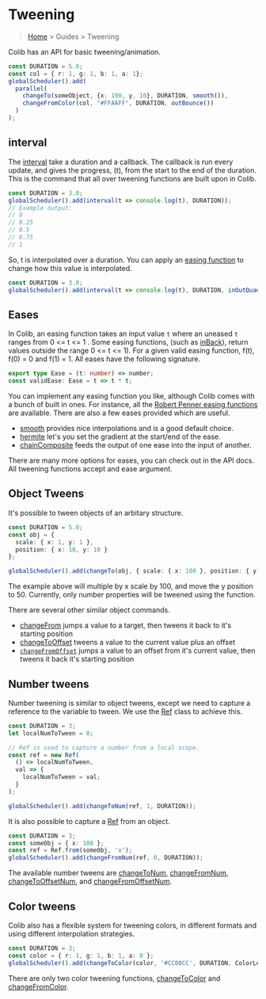 # Tweening

> [Home](../index.md) > Guides > Tweening

Colib has an API for basic tweening/animation.

```typescript
const DURATION = 5.0;
const col = { r: 1, g: 1, b: 1, a: 1};
globalScheduler().add(
  parallel(
    changeTo(someObject, {x: 100, y, 10}, DURATION, smooth()),
    changeFromColor(col, "#FFAAFF", DURATION, outBounce())
  )
);
```

## interval

The [interval](../api/README.md#interval) take a duration and a callback. The callback is run every update, and gives the progress, (t), from the start to the end of the duration. This is the command that all over tweening functions are built upon in Colib.

```typescript
const DURATION = 3.0;
globalScheduler().add(interval(t => console.log(t), DURATION));
// Example output:
// 0
// 0.25
// 0.5
// 0.75
// 1
```

So, t is interpolated over a duration. You can apply an [easing function](https://easings.net/en) to change how this value is interpolated.

```typescript
const DURATION = 3.0;
globalScheduler().add(interval(t => console.log(t), DURATION, inOutQuad()));
```

## Eases

In Colib, an easing function takes an input value `t` where an uneased `t` ranges from 0 <= t <= 1 . Some easing functions, (such as [inBack](../api/README.md#inback)), return values outside the range 0 <= t <= 1). For a given valid easing function, f(t), f(0) = 0 and f(1) = 1. All eases have the following signature.

```typescript
export type Ease = (t: number) => number;
const validEase: Ease = t => t * t;
```

You can implement any easing function you like, although Colib comes with a bunch of built in ones. For instance, all the [Robert Penner easing functions](https://easings.net/en) are available. There are also a few eases provided which are useful.

- [smooth](../api/README.md#smooth) provides nice interpolations and is a good default choice.
- [hermite](../api/README.md#hermite) let's you set the gradient at the start/end of the ease.
- [chainComposite](../api/README.md#chainComposite) feeds the output of one ease into the input of another.

There are many more options for eases, you can check out in the API docs. All tweening functions accept and ease argument.

## Object Tweens

It's possible to tween objects of an arbitary structure.

```typescript
const DURATION = 5.0;
const obj = {
  scale: { x: 1, y: 1 },
  position: { x: 10, y: 10 }
};

globalScheduler().add(changeTo(obj, { scale: { x: 100 }, position: { y: 50 } }, DURATION));
```

The example above will multiple by x scale by 100, and move the y position to 50. Currently, only number properties will be tweened using the function.

There are several other similar object commands.

- [changeFrom](../api/README.md#changeFrom) jumps a value to a target, then tweens it back to it's starting position
- [changeToOffset](../api/README.md#changeToOffset) tweens a value to the current value plus an offset
- [`changeFromOffset`](../api/README.md#changeFromOffset) jumps a value to an offset from it's current value, then tweens it back it's starting position

## Number tweens

Number tweening is similar to object tweens, except we need to capture a reference to the variable to tween. We use the [Ref](../api/classes/ref) class to achieve this.

```typescript
const DURATION = 3;
let localNumToTween = 0;

// Ref is used to capture a number from a local scope.
const ref = new Ref(
  () => localNumToTween,
  val => {
    localNumToTween = val;
  }
);

globalScheduler().add(changeToNum(ref, 1, DURATION));
```

It is also possible to capture a [Ref](../api/classes/ref) from an object.

```typescript
const DURATION = 3;
const someObj = { x: 100 };
const ref = Ref.from(someObj, 'x');
globalScheduler().add(changeFromNum(ref, 0, DURATION));
```

The available number tweens are [changeToNum](../api/README.md#changeToNum), [changeFromNum](../api/README.md#changeFromNum), [changeToOffsetNum](../api/README.md#changeToOffsetNumb), and [changeFromOffsetNum](../api/README.md#changeFromOffsetNum).

## Color tweens

Colib also has a flexible system for tweening colors, in different formats and using different interpolation strategies.

```typescript
const DURATION = 3;
const color = { r: 1, g: 1, b: 1, a: 0 };
globalScheduler().add(changeToColor(color, '#CC00CC', DURATION, ColorLerpMode.HSV));
```

There are only two color tweening functions, [changeToColor](../api/README.md#changeToColor) and [changeFromColor](../api/README.md#changeFromColor).
